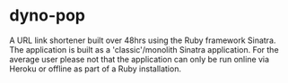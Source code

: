 # dyno-pop
A URL link shortener built over 48hrs using the Ruby framework Sinatra. The application is built as a 'classic'/monolith Sinatra application.
For the average user please not that the application can only be run online via Heroku or offline as part of a Ruby installation.

